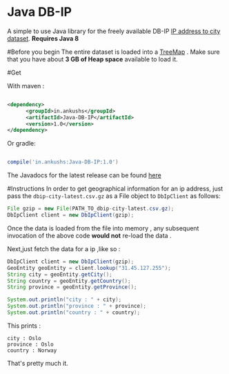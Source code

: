 # Java DB-IP
A simple to use Java library for the freely available DB-IP [IP address to city dataset](https://db-ip.com/db/download/city).
**Requires Java 8**

#Before you begin
The entire dataset is loaded into a [TreeMap](https://docs.oracle.com/javase/8/docs/api/allclasses-noframe.html) . Make sure that you have about **3 GB of Heap space** available to load it.

#Get 

With maven :

```xml

<dependency>
	  <groupId>in.ankushs</groupId>
	  <artifactId>Java-DB-IP</artifactId>
	  <version>1.0</version>
</dependency>
```

Or gradle:

```groovy

compile('in.ankushs:Java-DB-IP:1.0')

```

The Javadocs for the latest release can be found [here](http://www.javadoc.io/doc/in.ankushs/Java-DB-IP/1.0)


#Instructions
In order to get geographical information for an ip address, just pass the `dbip-city-latest.csv.gz` as a File object to `DbIpClient` as follows:

```java
File gzip = new File(PATH_TO_dbip-city-latest.csv.gz);
DbIpClient client = new DbIpClient(gzip);
```

Once the data is loaded from the file into memory , any subsequent invocation of the above code **would not** re-load the data . 

Next,just fetch the data for a ip ,like so :

```java
DbIpClient client = new DbIpClient(gzip);
GeoEntity geoEntity = client.lookup("31.45.127.255");
String city = geoEntity.getCity();
String country = geoEntity.getCountry();
String province = geoEntity.getProvince();

System.out.println("city : " + city);
System.out.println("province : " + province);
System.out.println("country : " + country);
```

This prints : 
```
city : Oslo
province : Oslo
country : Norway
```
That's pretty much it.
